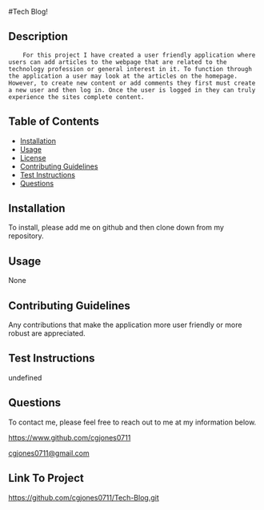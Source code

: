 #Tech Blog!
 



## Description
        For this project I have created a user friendly application where users can add articles to the webpage that are related to the technology profession or general interest in it. To function through the application a user may look at the articles on the homepage. However, to create new content or add comments they first must create a new user and then log in. Once the user is logged in they can truly experience the sites complete content.

## Table of Contents 

- [Installation](#installation)
- [Usage](#usage)
- [License](#license)
- [Contributing Guidelines](#guidelines)
- [Test Instructions](#instructions)
- [Questions](#questions)
    
    

## Installation
To install, please add me on github and then clone down from my repository. 

## Usage
None


## Contributing Guidelines
Any contributions that make the application more user friendly or more robust are appreciated. 

## Test Instructions
undefined

## Questions
To contact me, please feel free to reach out to me at my information below. 

https://www.github.com/cgjones0711

cgjones0711@gmail.com

## Link To Project

https://github.com/cgjones0711/Tech-Blog.git


